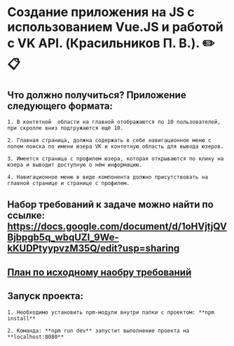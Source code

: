 # Cоздание приложения на JS с использованием Vue.JS и работой с VK API. (Красильников П. В.). :pencil2: :clipboard:</h1>

## Что должно получиться? Приложение следующего формата:

    1. В контетной  области на главной отображаются по 10 пользователей, при скролле вниз подгружаются ещё 10.

    2. Главная страница, должна содержать в себе навигационное меню с полем поиска по имени юзера VK и контетную область для вывода юзеров.

    3. Имеется страница с профилем юзера, которая открываются по клику на юзера и выводит доступную о нём информацию.

    4. Навигационное меню в виде компонента должно присутствовать на главной странице и странице с профилем.

## Набор требований к задаче можно найти по ссылке: https://docs.google.com/document/d/1oHVjtjQVBjbpgb5q_wbqUZI_9We-kKUDPtyypvzM35Q/edit?usp=sharing

## [План по исходному наобру требований](https://github.com/Pahahentikys/InkubatorFrontEndTest/blob/master/RoadMap.md)

## Запуск проекта:

    1. Необходимо установить npm-модули внутри папки с проектом: **npm install**

    2. Команда: **npm run dev** запустит выполнение проекта на **localhost:8080**